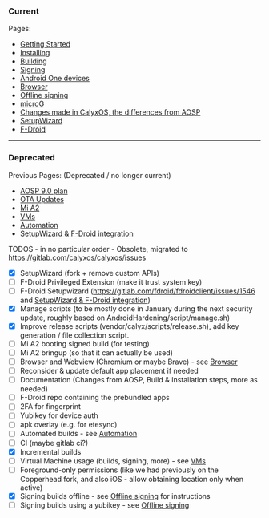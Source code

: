 ### Current

Pages:
* [Getting Started](Getting-Started)
* [Installing](Installing)
* [Building](Building)
* [Signing](Signing)
* [Android One devices](android-one-devices)
* [Browser](Browser)
* [Offline signing](Offline-signing)
* [microG](microG)
* [Changes made in CalyxOS, the differences from AOSP](diff-aosp-calyxos)
* [SetupWizard](SetupWizard)
* [F-Droid](F-Droid)

-------------------------------------------------------------------------------------------------------------

### Deprecated

Previous Pages: (Deprecated / no longer current)
* [AOSP 9.0 plan](AOSP-9.0-plan)
* [OTA Updates](OTA-Updates)
* [Mi A2](mi-a2)
* [VMs](VMs)
* [Automation](Automation)
* [SetupWizard & F-Droid integration](SetupWizard-&-F-Droid-integration)

TODOS - in no particular order - Obsolete, migrated to https://gitlab.com/calyxos/calyxos/issues
- [x] SetupWizard (fork + remove custom APIs)
- [ ] F-Droid Privileged Extension (make it trust system key)
- [ ] F-Droid Setupwizard (https://gitlab.com/fdroid/fdroidclient/issues/1546 and [SetupWizard & F-Droid integration](SetupWizard-&-F-Droid-integration))
- [x] Manage scripts (to be mostly done in January during the next security update, roughly based on AndroidHardening/script/manage.sh)
- [x] Improve release scripts (vendor/calyx/scripts/release.sh), add key generation / file collection script.
- [ ] Mi A2 booting signed build (for testing)
- [ ] Mi A2 bringup (so that it can actually be used)
- [ ] Browser and Webview (Chromium or maybe Brave) - see [Browser](Browser)
- [ ] Reconsider & update default app placement if needed
- [ ] Documentation (Changes from AOSP, Build & Installation steps, more as needed)
- [ ] F-Droid repo containing the prebundled apps
- [ ] 2FA for fingerprint
- [ ] Yubikey for device auth
- [ ] apk overlay (e.g. for etesync)
- [ ] Automated builds - see [Automation](Automation)
- [ ] CI (maybe gitlab ci?)
- [x] Incremental builds
- [ ] Virtual Machine usage (builds, signing, more) - see [VMs](VMs)
- [ ] Foreground-only permissions (like we had previously on the Copperhead fork, and also iOS - allow obtaining location only when active)
- [x] Signing builds offline - see [Offline signing](Offline-signing) for instructions
- [ ] Signing builds using a yubikey - see [Offline signing](Offline-signing)